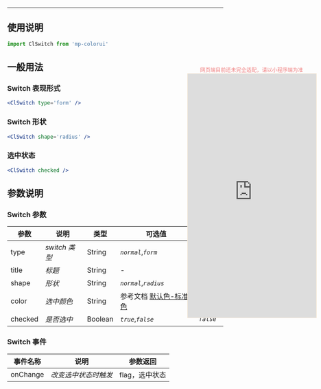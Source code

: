 ****

## 使用说明

```jsx
import ClSwitch from 'mp-colorui'
```



## 一般用法

### Switch 表现形式

```jsx
<ClSwitch type='form' />
```



### Switch 形状

```jsx
<ClSwitch shape='radius' />
```



### 选中状态

```jsx
<ClSwitch checked />
```



## 参数说明

### Switch 参数

| 参数    | 说明          | 类型    | 可选值                                          | 默认值     |
| ------- | ------------- | ------- | ----------------------------------------------- | ---------- |
| type    | *switch 类型* | String  | *`normal`*,*`form`*                             | *`normal`* |
| title   | *标题*        | String  | -                                               | -          |
| shape   | *形状*        | String  | *`normal`*,*`radius`*                           | *`normal`* |
| color   | *选中颜色*    | String  | 参考文档 [默认色-标准色](/home/color?id=标准色) | *`green`*  |
| checked | *是否选中*    | Boolean | *`true`*,*`false`*                              | *`false`*  |



### Switch 事件

| 事件名称 | 说明                 | 参数返回       |
| -------- | -------------------- | -------------- |
| onChange | *改变选中状态时触发* | flag，选中状态 |


<div style="position: fixed; right:10px; top: 5%">
<div style="width: 300px; color: lightcoral; font-size: 12px; word-break: break-all; white-space: normal; display: flex;justify-content: center">网页端目前还未完全适配，请以小程序端为准</div>
<iframe style="border: 1px solid antiquewhite" src="https://www.yysssl.com.cn/#/pages/components/switch/index" height="568" width="300"></iframe>
</div>

